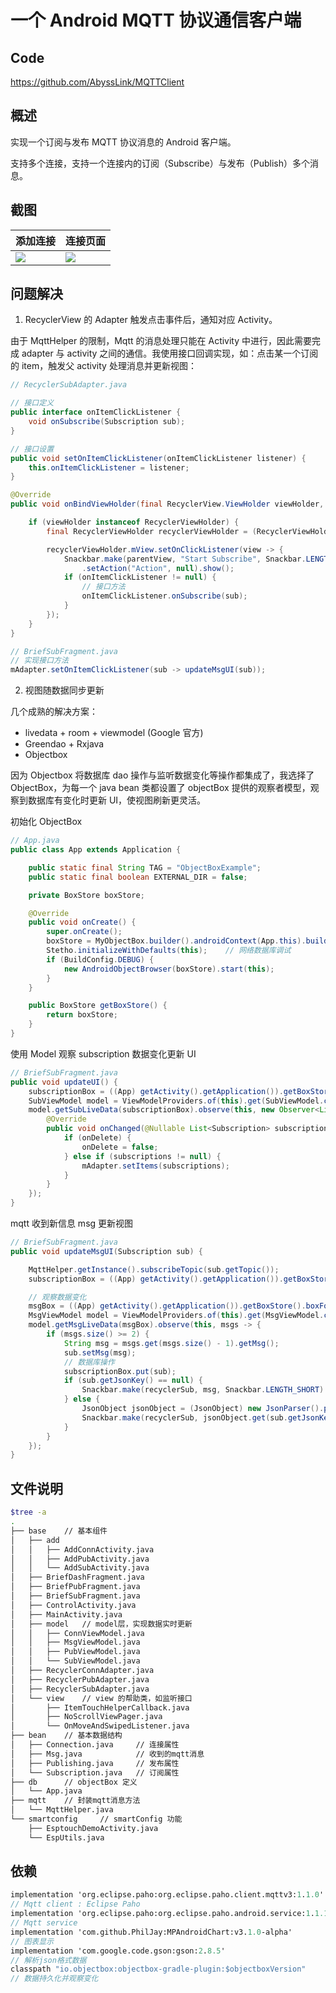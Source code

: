 # 一个 Android MQTT 协议通信客户端

## Code

https://github.com/AbyssLink/MQTTClient

## 概述

实现一个订阅与发布 MQTT 协议消息的 Android 客户端。

支持多个连接，支持一个连接内的订阅（Subscribe）与发布（Publish）多个消息。

## 截图

| 添加连接                                                                               | 连接页面                                                                               |
| -------------------------------------------------------------------------------------- | -------------------------------------------------------------------------------------- |
| ![](https://raw.githubusercontent.com/ShiroCheng/pic/master/Screenshot_1582626446.png) | ![](https://raw.githubusercontent.com/ShiroCheng/pic/master/Screenshot_1582626387.png) |

## 问题解决

1. RecyclerView 的 Adapter 触发点击事件后，通知对应 Activity。

由于 MqttHelper 的限制，Mqtt 的消息处理只能在 Activity 中进行，因此需要完成 adapter 与 activity 之间的通信。我使用接口回调实现，如：点击某一个订阅的 item，触发父 activity 处理消息并更新视图：

```java
// RecyclerSubAdapter.java

// 接口定义
public interface onItemClickListener {
    void onSubscribe(Subscription sub);
}

// 接口设置
public void setOnItemClickListener(onItemClickListener listener) {
    this.onItemClickListener = listener;
}

@Override
public void onBindViewHolder(final RecyclerView.ViewHolder viewHolder, int i) {

    if (viewHolder instanceof RecyclerViewHolder) {
        final RecyclerViewHolder recyclerViewHolder = (RecyclerViewHolder) viewHolder;

        recyclerViewHolder.mView.setOnClickListener(view -> {
            Snackbar.make(parentView, "Start Subscribe", Snackbar.LENGTH_SHORT)
                .setAction("Action", null).show();
            if (onItemClickListener != null) {
                // 接口方法
                onItemClickListener.onSubscribe(sub);
            }
        });
    }
}

// BriefSubFragment.java
// 实现接口方法
mAdapter.setOnItemClickListener(sub -> updateMsgUI(sub));
```

2. 视图随数据同步更新

几个成熟的解决方案：

- livedata + room + viewmodel (Google 官方)
- Greendao + Rxjava
- Objectbox

因为 Objectbox 将数据库 dao 操作与监听数据变化等操作都集成了，我选择了 ObjectBox，为每一个 java bean 类都设置了 objectBox 提供的观察者模型，观察到数据库有变化时更新 UI，使视图刷新更灵活。

初始化 ObjectBox

```java
// App.java
public class App extends Application {

    public static final String TAG = "ObjectBoxExample";
    public static final boolean EXTERNAL_DIR = false;

    private BoxStore boxStore;

    @Override
    public void onCreate() {
        super.onCreate();
        boxStore = MyObjectBox.builder().androidContext(App.this).build();
        Stetho.initializeWithDefaults(this);    // 网络数据库调试
        if (BuildConfig.DEBUG) {
            new AndroidObjectBrowser(boxStore).start(this);
        }
    }

    public BoxStore getBoxStore() {
        return boxStore;
    }
}

```

使用 Model 观察 subscription 数据变化更新 UI

```java
// BriefSubFragment.java
public void updateUI() {
    subscriptionBox = ((App) getActivity().getApplication()).getBoxStore().boxFor(Subscription.class);
    SubViewModel model = ViewModelProviders.of(this).get(SubViewModel.class);
    model.getSubLiveData(subscriptionBox).observe(this, new Observer<List<Subscription>>() {
        @Override
        public void onChanged(@Nullable List<Subscription> subscriptions) {
            if (onDelete) {
                onDelete = false;
            } else if (subscriptions != null) {
                mAdapter.setItems(subscriptions);
            }
        }
    });
}
```

mqtt 收到新信息 msg 更新视图

```java
// BriefSubFragment.java
public void updateMsgUI(Subscription sub) {

    MqttHelper.getInstance().subscribeTopic(sub.getTopic());
    subscriptionBox = ((App) getActivity().getApplication()).getBoxStore().boxFor(Subscription.class);

    // 观察数据变化
    msgBox = ((App) getActivity().getApplication()).getBoxStore().boxFor(Msg.class);
    MsgViewModel model = ViewModelProviders.of(this).get(MsgViewModel.class);
    model.getMsgLiveData(msgBox).observe(this, msgs -> {
        if (msgs.size() >= 2) {
            String msg = msgs.get(msgs.size() - 1).getMsg();
            sub.setMsg(msg);
            // 数据库操作
            subscriptionBox.put(sub);
            if (sub.getJsonKey() == null) {
                Snackbar.make(recyclerSub, msg, Snackbar.LENGTH_SHORT).show();
            } else {
                JsonObject jsonObject = (JsonObject) new JsonParser().parse(msg);
                Snackbar.make(recyclerSub, jsonObject.get(sub.getJsonKey()).getAsString(), Snackbar.LENGTH_SHORT).show();
            }
        }
    });
}
```

## 文件说明

```bash
$tree -a
.
├── base	// 基本组件
│   ├── add
│   │   ├── AddConnActivity.java
│   │   ├── AddPubActivity.java
│   │   └── AddSubActivity.java
│   ├── BriefDashFragment.java
│   ├── BriefPubFragment.java
│   ├── BriefSubFragment.java
│   ├── ControlActivity.java
│   ├── MainActivity.java
│   ├── model	// model层，实现数据实时更新
│   │   ├── ConnViewModel.java
│   │   ├── MsgViewModel.java
│   │   ├── PubViewModel.java
│   │   └── SubViewModel.java
│   ├── RecyclerConnAdapter.java
│   ├── RecyclerPubAdapter.java
│   ├── RecyclerSubAdapter.java
│   └── view	// view 的帮助类，如监听接口
│       ├── ItemTouchHelperCallback.java
│       ├── NoScrollViewPager.java
│       └── OnMoveAndSwipedListener.java
├── bean	// 基本数据结构
│   ├── Connection.java		// 连接属性
│   ├── Msg.java			// 收到的mqtt消息
│   ├── Publishing.java		// 发布属性
│   └── Subscription.java	// 订阅属性
├── db		// objectBox 定义
│   └── App.java
├── mqtt	// 封装mqtt消息方法
│   └── MqttHelper.java
└── smartconfig		// smartConfig 功能
    ├── EsptouchDemoActivity.java
    └── EspUtils.java

```

## 依赖

```protobuf
implementation 'org.eclipse.paho:org.eclipse.paho.client.mqttv3:1.1.0'
// Mqtt client : Eclipse Paho
implementation 'org.eclipse.paho:org.eclipse.paho.android.service:1.1.1'
// Mqtt service
implementation 'com.github.PhilJay:MPAndroidChart:v3.1.0-alpha'
// 图表显示
implementation 'com.google.code.gson:gson:2.8.5'
// 解析json格式数据
classpath "io.objectbox:objectbox-gradle-plugin:$objectboxVersion"
// 数据持久化并观察变化
```
